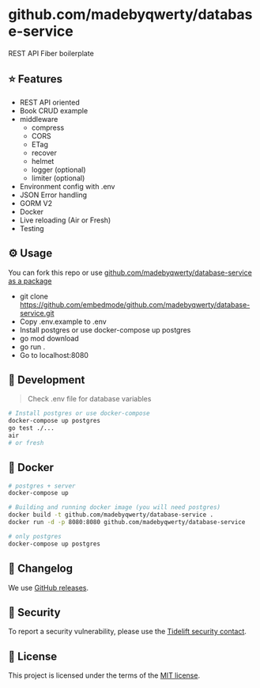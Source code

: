 # github.com/madebyqwerty/database-service

REST API Fiber boilerplate

## ⭐️ Features

- REST API oriented
- Book CRUD example
- middleware
  - compress
  - CORS
  - ETag
  - recover
  - helmet
  - logger (optional)
  - limiter (optional)
- Environment config with .env
- JSON Error handling
- GORM V2
- Docker
- Live reloading (Air or Fresh)
- Testing

## ⚙️ Usage

You can fork this repo or use [github.com/madebyqwerty/database-service as a package](https://github.com/embedmode/github.com/madebyqwerty/database-service/blob/main/main.go)

- git clone https://github.com/embedmode/github.com/madebyqwerty/database-service.git
- Copy .env.example to .env
- Install postgres or use docker-compose up postgres
- go mod download
- go run .
- Go to localhost:8080

## 🚧 Development

> Check .env file for database variables

```sh
# Install postgres or use docker-compose
docker-compose up postgres
go test ./...
air
# or fresh
```

## 🐳 Docker

```sh
# postgres + server
docker-compose up

# Building and running docker image (you will need postgres)
docker build -t github.com/madebyqwerty/database-service .
docker run -d -p 8080:8080 github.com/madebyqwerty/database-service

# only postgres
docker-compose up postgres
```

## 📜 Changelog

We use [GitHub releases](https://github.com/embedmode/github.com/madebyqwerty/database-service/releases).

## 🔐 Security

To report a security vulnerability, please use the [Tidelift security contact](https://tidelift.com/security).

## 📄 License

This project is licensed under the terms of the
[MIT license](/LICENSE).
